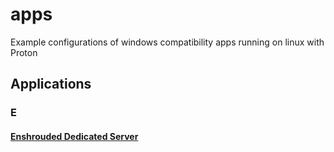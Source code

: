 # apps
Example configurations of windows compatibility apps running on linux with Proton

## Applications

### E
#### [Enshrouded Dedicated Server](enshrouded)
